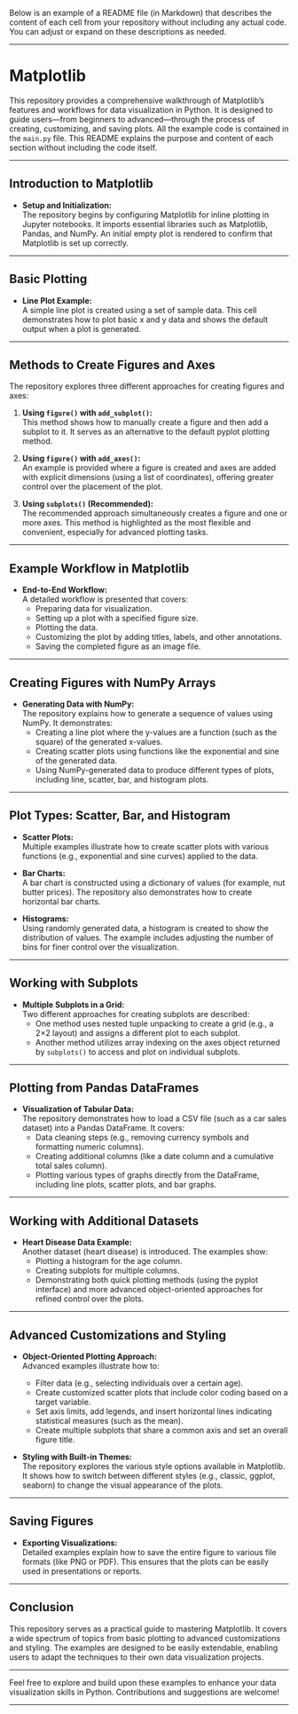 Below is an example of a README file (in Markdown) that describes the content of each cell from your repository without including any actual code. You can adjust or expand on these descriptions as needed.

---

# Matplotlib

This repository provides a comprehensive walkthrough of Matplotlib’s features and workflows for data visualization in Python. It is designed to guide users—from beginners to advanced—through the process of creating, customizing, and saving plots. All the example code is contained in the `main.py` file. This README explains the purpose and content of each section without including the code itself.

---

## Introduction to Matplotlib

- **Setup and Initialization:**  
  The repository begins by configuring Matplotlib for inline plotting in Jupyter notebooks. It imports essential libraries such as Matplotlib, Pandas, and NumPy. An initial empty plot is rendered to confirm that Matplotlib is set up correctly.

---

## Basic Plotting

- **Line Plot Example:**  
  A simple line plot is created using a set of sample data. This cell demonstrates how to plot basic x and y data and shows the default output when a plot is generated.

---

## Methods to Create Figures and Axes

The repository explores three different approaches for creating figures and axes:

1. **Using `figure()` with `add_subplot()`:**  
   This method shows how to manually create a figure and then add a subplot to it. It serves as an alternative to the default pyplot plotting method.

2. **Using `figure()` with `add_axes()`:**  
   An example is provided where a figure is created and axes are added with explicit dimensions (using a list of coordinates), offering greater control over the placement of the plot.

3. **Using `subplots()` (Recommended):**  
   The recommended approach simultaneously creates a figure and one or more axes. This method is highlighted as the most flexible and convenient, especially for advanced plotting tasks.

---

## Example Workflow in Matplotlib

- **End-to-End Workflow:**  
  A detailed workflow is presented that covers:
  - Preparing data for visualization.
  - Setting up a plot with a specified figure size.
  - Plotting the data.
  - Customizing the plot by adding titles, labels, and other annotations.
  - Saving the completed figure as an image file.

---

## Creating Figures with NumPy Arrays

- **Generating Data with NumPy:**  
  The repository explains how to generate a sequence of values using NumPy. It demonstrates:
  - Creating a line plot where the y-values are a function (such as the square) of the generated x-values.
  - Creating scatter plots using functions like the exponential and sine of the generated data.
  - Using NumPy-generated data to produce different types of plots, including line, scatter, bar, and histogram plots.

---

## Plot Types: Scatter, Bar, and Histogram

- **Scatter Plots:**  
  Multiple examples illustrate how to create scatter plots with various functions (e.g., exponential and sine curves) applied to the data.

- **Bar Charts:**  
  A bar chart is constructed using a dictionary of values (for example, nut butter prices). The repository also demonstrates how to create horizontal bar charts.

- **Histograms:**  
  Using randomly generated data, a histogram is created to show the distribution of values. The example includes adjusting the number of bins for finer control over the visualization.

---

## Working with Subplots

- **Multiple Subplots in a Grid:**  
  Two different approaches for creating subplots are described:
  - One method uses nested tuple unpacking to create a grid (e.g., a 2×2 layout) and assigns a different plot to each subplot.
  - Another method utilizes array indexing on the axes object returned by `subplots()` to access and plot on individual subplots.

---

## Plotting from Pandas DataFrames

- **Visualization of Tabular Data:**  
  The repository demonstrates how to load a CSV file (such as a car sales dataset) into a Pandas DataFrame. It covers:
  - Data cleaning steps (e.g., removing currency symbols and formatting numeric columns).
  - Creating additional columns (like a date column and a cumulative total sales column).
  - Plotting various types of graphs directly from the DataFrame, including line plots, scatter plots, and bar graphs.

---

## Working with Additional Datasets

- **Heart Disease Data Example:**  
  Another dataset (heart disease) is introduced. The examples show:
  - Plotting a histogram for the age column.
  - Creating subplots for multiple columns.
  - Demonstrating both quick plotting methods (using the pyplot interface) and more advanced object-oriented approaches for refined control over the plots.

---

## Advanced Customizations and Styling

- **Object-Oriented Plotting Approach:**  
  Advanced examples illustrate how to:
  - Filter data (e.g., selecting individuals over a certain age).
  - Create customized scatter plots that include color coding based on a target variable.
  - Set axis limits, add legends, and insert horizontal lines indicating statistical measures (such as the mean).
  - Create multiple subplots that share a common axis and set an overall figure title.
  
- **Styling with Built-in Themes:**  
  The repository explores the various style options available in Matplotlib. It shows how to switch between different styles (e.g., classic, ggplot, seaborn) to change the visual appearance of the plots.

---

## Saving Figures

- **Exporting Visualizations:**  
  Detailed examples explain how to save the entire figure to various file formats (like PNG or PDF). This ensures that the plots can be easily used in presentations or reports.

---

## Conclusion

This repository serves as a practical guide to mastering Matplotlib. It covers a wide spectrum of topics from basic plotting to advanced customizations and styling. The examples are designed to be easily extendable, enabling users to adapt the techniques to their own data visualization projects.

---

Feel free to explore and build upon these examples to enhance your data visualization skills in Python. Contributions and suggestions are welcome!

---

